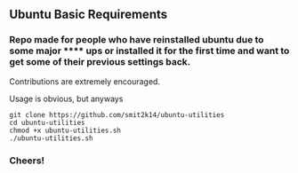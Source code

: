 ## Ubuntu Basic Requirements

### Repo made for people who have reinstalled ubuntu due to some major **** ups or installed it for the first time and want to get some of their previous settings back.


Contributions are extremely encouraged. 

Usage is obvious, but anyways

```
git clone https://github.com/smit2k14/ubuntu-utilities
cd ubuntu-utilities
chmod +x ubuntu-utilities.sh
./ubuntu-utilities.sh
```

### Cheers!

